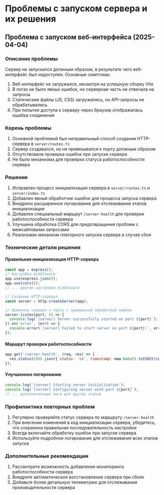 # Проблемы с запуском сервера и их решения

## Проблема с запуском веб-интерфейса (2025-04-04)

### Описание проблемы
Сервер не запускался должным образом, в результате чего веб-интерфейс был недоступен. Основные симптомы:
1. Веб-интерфейс не загружался, несмотря на успешную сборку Vite
2. В логах не было явных ошибок, но серверная часть не отвечала на запросы
3. Статические файлы (JS, CSS) загружались, но API-запросы не обрабатывались
4. При попытке доступа к серверу через браузер отображалась ошибка соединения

### Корень проблемы
1. Основной проблемой был неправильный способ создания HTTP-сервера в `server/routes.ts`
2. Сервер создавался, но не привязывался к порту должным образом
3. Отсутствовала проверка ошибок при запуске сервера
4. Не было механизма для проверки статуса работоспособности сервера

### Решение
1. Исправлен процесс инициализации сервера в `server/routes.ts` и `server/index.ts`
2. Добавлен явный обработчик ошибок для процесса запуска сервера
3. Внедрено расширенное логирование для отслеживания этапов инициализации
4. Добавлен специальный маршрут `/server-health` для проверки работоспособности сервера
5. Улучшена обработка CORS для предотвращения проблем с межсайтовыми запросами
6. Реализован механизм повторного запуска сервера в случае сбоя

### Технические детали решения

#### Правильная инициализация HTTP-сервера
```javascript
const app = express();
// Настройка middleware
app.use(express.json());
app.use(cors());
// ... другие настройки middleware

// Создание HTTP-сервера
const server = http.createServer(app);

// Привязка сервера к порту с правильной обработкой ошибок
server.listen(port, () => {
  console.log(`[server] Server successfully started on port ${port}`);
}).on('error', (err) => {
  console.error(`[server] Failed to start server on port ${port}:`, err);
});
```

#### Маршрут проверки работоспособности
```javascript
app.get('/server-health', (req, res) => {
  res.status(200).json({ status: 'ok', timestamp: new Date().toISOString() });
});
```

#### Улучшенное логирование
```javascript
console.log('[server] Starting server initialization');
console.log(`[server] Configuring server with port ${port}`);
// ... дополнительные логи для других этапов
```

### Профилактика повторных проблем
1. Регулярно проверяйте статус сервера по маршруту `/server-health`
2. При внесении изменений в код инициализации сервера, убедитесь, что сохранена правильная последовательность настройки
3. Всегда включайте обработку ошибок при запуске сервера
4. Используйте подробное логирование для отслеживания всех этапов запуска

### Дополнительные рекомендации
1. Рассмотрите возможность добавления мониторинга работоспособности сервера
2. Внедрите автоматическое восстановление сервера при сбоях
3. Добавьте более детальную телеметрию для отслеживания производительности сервера